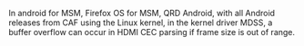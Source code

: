 In android for MSM, Firefox OS for MSM, QRD Android, with all Android releases from CAF using the Linux kernel, in the kernel driver MDSS, a buffer overflow can occur in HDMI CEC parsing if frame size is out of range.